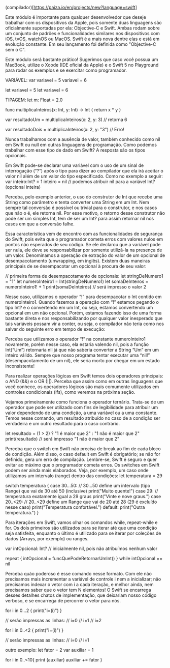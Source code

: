 (compilador)[https://paiza.io/en/projects/new?language=swift]

Este módulo é importante para qualquer desenvolvedor que deseje trabalhar com os dispositivos da Apple, pois somente duas linguagens são oficialmente suportadas por ela: Objective-C e Swift. Ambas rodam sobre um conjunto de padrões e funcionalidades similares nos dispositivos com iOS, tvOS, watchOS ou MacOS. Swift é a mais nova dentre elas e está em evolução constante. Em seu lançamento foi definida como "Objective-C sem o C".

Este módulo será bastante prático! Sugerimos que caso você possua um MacBook, utilize o Xcode (IDE oficial da Apple) e o Swift 5 no Playground para rodar os exemplos e se exercitar como programador. 

VARIÁVEL:
var variavel = 5
variavel = 6

let variavel = 5
let variavel = 6

TIPAGEM:
let m: Float = 2.0


func multiplicaInteiros(x: Int, y: Int) -> Int {
    return x * y
}

var resultadoUm  = multiplicaInteiros(x: 2, y: 3) // retorna 6

var resultadoDois  = multiplicaInteiros(x: 2, y: "3") // Erro!

Nunca trabalhamos com a ausência de valor, também conhecido como nil em Swift ou null em outras linguagens de programação. Como podemos trabalhar com esse tipo de dado em Swift? A resposta são os tipos opcionais.

Em Swift pode-se declarar uma variável com o uso de um sinal de interrogação (“?”) após o tipo para dizer ao compilador que ela irá aceitar o valor nil além de um valor do tipo especificado. Como no exemplo a seguir:
var inteiro:Int? = 1
inteiro = nil // podemos atribuir nil para a variável Int? (opcional inteira)

Perceba, pelo exemplo anterior, o uso do construtor de Int que recebe uma String como parâmetro e tenta converter uma String em um Int. Nem sempre tal conversão é possível ou trivial para o construtor, e nos casos que não o é, ele retorna nil. Por esse motivo, o retorno desse construtor não pode ser um simples Int, tem de ser um Int? para assim retornar nil nos casos em que a conversão falhe.

Essa característica vem de encontro com as funcionalidades de segurança do Swift, pois evita que o programador cometa erros com valores nulos em pontos não esperados de seu código. Se ele declarou que a variável pode ser nula, ele deve se responsabilizar por somente utilizá-la na presença de um valor. Denominamos a operação de extração do valor de um opcional de desempacotamento (unwrapping, em inglês). Existem duas maneiras principais de se desempacotar um opcional à procura de seu valor:

// primeira forma de desempacotamento de opcionais:
let stringDeNumero1 = "1"
let numeroInteiro1 = Int(stringDeNumero1)
let somaDeInteiros = numeroInteiro1! + 1 
print(somaDeInteiros)
// será impresso o valor 2

Nesse caso, utilizamos o operador “!” para desempacotar o Int contido em numeroInteiro1. Quando fazemos a operação com “!” estamos pegando o tipo Int? e o convertendo em um Int, ou seja, estamos convertendo um opcional em um não opcional. Porém, estamos fazendo isso de uma forma bastante direta e nos responsabilizando por qualquer valor inesperado que tais variáveis possam vir a conter, ou seja, o compilador não teria como nos salvar do seguinte erro em tempo de execução:

Perceba que utilizamos o operador “!” na constante numeroInteiro1 novamente, porém nesse caso, ela estaria valendo nil, pois a função Int(“Um”) retornaria nil já que não saberia converter a String “Um” em um inteiro válido. Sempre que nosso programa tentar executar uma “nil!” (desempacotamento de um nil), ele seria morto por chegar em um estado inconsistente!

Para realizar operações lógicas em Swift temos dois operadores principais: o AND (&&) e o OR (||). Perceba que assim como em outras linguagens que você conhece, os operadores lógicos são mais comumente utilizados em controles condicionais (ifs), como veremos na próxima seção.

Vejamos primeiramente como funciona o operador ternário. Trata-se de um operador que pode ser utilizado com fins de legibilidade para atribuir um valor dependendo de uma condição, a uma variável ou a uma constante. Temos nesse comando, um resultado atribuído no caso de a condição ser verdadeira e um outro resultado para o caso contrário.

let resultado = (1 > 2) ? "1 é maior que 2" : "1 não é maior que 2"
print(resultado) // será impresso "1 não é maior que 2"

Perceba que o switch em Swift não precisa de break ao fim de cada bloco de condição. Além disso, o caso default em Swift é obrigatório; se não for definido, gera um erro de compilação. Lembre-se, Swift é seguro e quer evitar ao máximo que o programador cometa erros. Os switches em Swift podem ser ainda mais elaborados. Veja, por exemplo, um caso onde utilizamos um intervalo (range) dentro das condições:
let temperatura = 29

switch temperatura {
case 30...50:
    // 30...50 define um intervalo (tipo Range) que vai de 30 até 50 (inclusive)
    print("Muito quente!")
case 29:
    // temperatura exatamente igual a 29 graus
    print("Vinte e nove graus.")
case 20..<29:
    // 20..<29 define um Range que vai de 20 até 28 (29 é excluído nesse caso)
    print("Temperatura confortável.")
default:
    print("Outra temperatura.")
}

Para iterações em Swift, vamos olhar os comandos while, repeat-while e for. Os dois primeiros são utilizados para se iterar até que uma condição seja satisfeita, enquanto o último é utilizado para se iterar por coleções de dados (Arrays, por exemplo) ou ranges.

var intOpcional: Int? // inicialmente nil, pois não atribuímos nenhum valor

repeat {
    intOpcional = funcQuePodeRetornarUmInt()
} while intOpcional == nil

Perceba quão poderoso é esse comando nesse formato. Com ele não precisamos mais incrementar a variável de controle i nem a inicializar; não precisamos indexar o vetor com i a cada iteração, e melhor ainda, nem precisamos saber que o vetor tem N elementos! O Swift se encarrega desses detalhes chatos de implementação, que deixariam nosso código verboso, e se encarrega de percorrer o vetor para nós.


for i in 0...2 {
    print("i=\(i)")
}

// serão impressas as linhas:
// i=0
// i=1
// i=2

for i in 0..<2 {
    print("i=\(i)")
}

// serão impressas as linhas:
// i=0
// i=1

outro exemplo: let fator = 2
var auxiliar = 1

for i in 0..<10{
    print (auxiliar)
    auxiliar += fator
}
